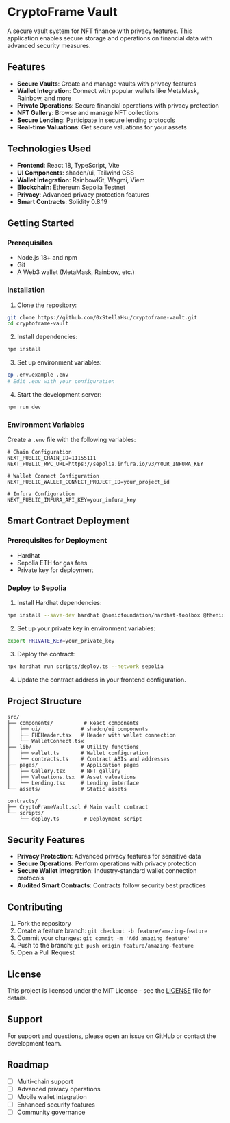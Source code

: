# CryptoFrame Vault

A secure vault system for NFT finance with privacy features. This application enables secure storage and operations on financial data with advanced security measures.

## Features

- **Secure Vaults**: Create and manage vaults with privacy features
- **Wallet Integration**: Connect with popular wallets like MetaMask, Rainbow, and more
- **Private Operations**: Secure financial operations with privacy protection
- **NFT Gallery**: Browse and manage NFT collections
- **Secure Lending**: Participate in secure lending protocols
- **Real-time Valuations**: Get secure valuations for your assets

## Technologies Used

- **Frontend**: React 18, TypeScript, Vite
- **UI Components**: shadcn/ui, Tailwind CSS
- **Wallet Integration**: RainbowKit, Wagmi, Viem
- **Blockchain**: Ethereum Sepolia Testnet
- **Privacy**: Advanced privacy protection features
- **Smart Contracts**: Solidity 0.8.19

## Getting Started

### Prerequisites

- Node.js 18+ and npm
- Git
- A Web3 wallet (MetaMask, Rainbow, etc.)

### Installation

1. Clone the repository:
```bash
git clone https://github.com/0xStellaHsu/cryptoframe-vault.git
cd cryptoframe-vault
```

2. Install dependencies:
```bash
npm install
```

3. Set up environment variables:
```bash
cp .env.example .env
# Edit .env with your configuration
```

4. Start the development server:
```bash
npm run dev
```

### Environment Variables

Create a `.env` file with the following variables:

```env
# Chain Configuration
NEXT_PUBLIC_CHAIN_ID=11155111
NEXT_PUBLIC_RPC_URL=https://sepolia.infura.io/v3/YOUR_INFURA_KEY

# Wallet Connect Configuration
NEXT_PUBLIC_WALLET_CONNECT_PROJECT_ID=your_project_id

# Infura Configuration
NEXT_PUBLIC_INFURA_API_KEY=your_infura_key
```

## Smart Contract Deployment

### Prerequisites for Deployment

- Hardhat
- Sepolia ETH for gas fees
- Private key for deployment

### Deploy to Sepolia

1. Install Hardhat dependencies:
```bash
npm install --save-dev hardhat @nomicfoundation/hardhat-toolbox @fhenixjs/hardhat-plugin
```

2. Set up your private key in environment variables:
```bash
export PRIVATE_KEY=your_private_key
```

3. Deploy the contract:
```bash
npx hardhat run scripts/deploy.ts --network sepolia
```

4. Update the contract address in your frontend configuration.

## Project Structure

```
src/
├── components/          # React components
│   ├── ui/             # shadcn/ui components
│   ├── FHEHeader.tsx   # Header with wallet connection
│   └── WalletConnect.tsx
├── lib/                # Utility functions
│   ├── wallet.ts       # Wallet configuration
│   └── contracts.ts    # Contract ABIs and addresses
├── pages/              # Application pages
│   ├── Gallery.tsx     # NFT gallery
│   ├── Valuations.tsx  # Asset valuations
│   └── Lending.tsx     # Lending interface
└── assets/             # Static assets

contracts/
├── CryptoFrameVault.sol # Main vault contract
└── scripts/
    └── deploy.ts        # Deployment script
```

## Security Features

- **Privacy Protection**: Advanced privacy features for sensitive data
- **Secure Operations**: Perform operations with privacy protection
- **Secure Wallet Integration**: Industry-standard wallet connection protocols
- **Audited Smart Contracts**: Contracts follow security best practices

## Contributing

1. Fork the repository
2. Create a feature branch: `git checkout -b feature/amazing-feature`
3. Commit your changes: `git commit -m 'Add amazing feature'`
4. Push to the branch: `git push origin feature/amazing-feature`
5. Open a Pull Request

## License

This project is licensed under the MIT License - see the [LICENSE](LICENSE) file for details.

## Support

For support and questions, please open an issue on GitHub or contact the development team.

## Roadmap

- [ ] Multi-chain support
- [ ] Advanced privacy operations
- [ ] Mobile wallet integration
- [ ] Enhanced security features
- [ ] Community governance
